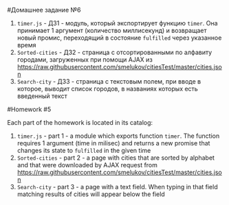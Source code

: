 #Домашнее задание №6

1. `timer.js` - ДЗ1 - модуль, который экспортирует функцию `timer`. Она принимает 1 аргумент (количество миллисекунд) и возвращает новый промис, переходящий в состояние `fulfilled` через указанное время
2. `Sorted-cities` - ДЗ2 - страница с отсортированными по алфавиту городами, загруженных при помощи AJAX из https://raw.githubusercontent.com/smelukov/citiesTest/master/cities.json
3. `Search-city` - ДЗ3 - страница с текстовым полем, при вводе в которое, выводит список городов, в названиях которых есть введенный текст

#Homework #5

Each part of the homework is located in its catalog:

1. `timer.js` - part 1 - a module which exports function `timer`. The function requires 1 argument (time in milisec) and returns a new promise that changes its state to `fulfilled` in the given time   
2. `Sorted-cities` - part 2 - a page with cities that are sorted by alphabet and that were downloaded by AJAX request from https://raw.githubusercontent.com/smelukov/citiesTest/master/cities.json
3. `Search-city` - part 3 - a page with a text field. When typing in that field matching results of cities will appear below the field